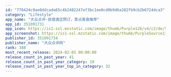 ```yaml
---
id: "776424c9ae0ddcada65c4b2482247ef3bc1ee0cd0b9d6a282fb9cb2b6724dca3"
category: "Lifestyle"
app_name: "大众点评-民宿酒店预订，景点美食推荐"
app_id: 351091731
app_icon: https://is1-ssl.mzstatic.com/image/thumb/Purple126/v4/c2/de/53/c2de53dd-2747-75ca-d557-0388b1c09d4e/AppIcon-0-0-1x_U007emarketing-0-0-0-10-0-0-sRGB-0-0-0-GLES2_U002c0-512MB-85-220-0-0.png/1024x1024bb.png
app_screenshot: https://is1-ssl.mzstatic.com/image/thumb/PurpleSource116/v4/60/22/a4/6022a4a8-acc9-8d23-a723-fa1121bf8789/eb8fd3ec-e17a-4c40-8962-c70905a8a609_iOS_6.5_5.jpg/1242x2688bb.png
publisher_id: 351091734
publisher_name: "大众点评网"
rank: 388
most_recent_release: 2024-02-03 00:00:00
release_count_in_past_year: 41
release_count_in_past_year_category: 19
release_count_in_past_year_top_in_category: 32
---
```

